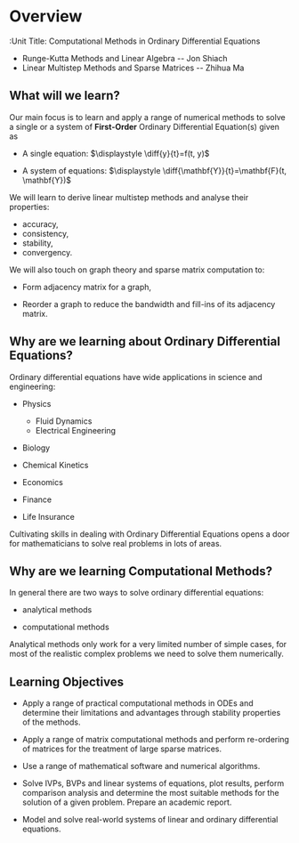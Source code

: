 # Overview

:Unit Title: Computational Methods in Ordinary Differential Equations

- Runge-Kutta Methods and Linear Algebra -- Jon Shiach
- Linear Multistep Methods and Sparse Matrices -- Zhihua Ma

## What will we learn?

Our main focus is to learn and apply a range of numerical methods to solve a single or a system of **First-Order** Ordinary Differential Equation(s) given as

- A single equation: $\displaystyle \diff{y}{t}=f(t, y)$

- A system of equations: $\displaystyle \diff{\mathbf{Y}}{t}=\mathbf{F}(t, \mathbf{Y})$

We will learn to derive linear multistep methods and analyse their properties:

- accuracy, 
- consistency,
- stability,
- convergency.

We will also touch on graph theory and sparse matrix computation to:

- Form adjacency matrix for a graph,

- Reorder a graph to reduce the bandwidth and fill-ins of its adjacency matrix.

## Why are we learning about Ordinary Differential Equations?

Ordinary differential equations have wide applications in science and engineering:

- Physics
    - Fluid Dynamics

    <!-- ```{image} /images/dam3d_0006b.png
    :width: 500px
    :align: center
    ``` -->

    - Electrical Engineering

- Biology
    <!-- ```{image} /images/virus.png
    :width: 500 px
    :align: center
    ``` -->

- Chemical Kinetics

    <!-- $$
    \begin{aligned}
        \frac{\partial A}{\partial t}&=-k_1 A \\
        \frac{\partial B}{\partial t}&=k_1 A - k_2 B \\
        \frac{\partial C}{\partial t}&=k_2 B
    \end{aligned}
    $$ -->

- Economics

- Finance

- Life Insurance

Cultivating skills in dealing with Ordinary Differential Equations opens a door for mathematicians to solve real problems in lots of areas.

## Why are we learning Computational Methods?

In general there are two ways to solve ordinary differential equations:

- analytical methods

- computational methods

Analytical methods only work for a very limited number of simple cases, for most of the realistic complex problems we need to solve them numerically.



## Learning Objectives

<!-- - Successfully use a range of practical computational methods in ODEs for solving initial value and boundary value problems, and recognise their limitations and applications.

- Successfully use a range of practical computational methods in linear algebra and their applications to ODEs.

- Use MATLAB/PYTHON to compute numerical solutions and display results for analysis and interpretation.

- Model and solve real-world systems of linear and ordinary differential equations. -->


-    Apply a range of practical computational methods in ODEs and determine their limitations and advantages through stability properties of the methods.

-    Apply a range of matrix computational methods and perform re-ordering of matrices for the treatment of large sparse matrices.

-    Use a range of mathematical software and numerical algorithms.

-    Solve IVPs, BVPs and linear systems of equations, plot results, perform comparison analysis and determine the most suitable methods for the solution of a given problem. Prepare an academic report.  

-    Model and solve real-world systems of linear and ordinary differential equations.